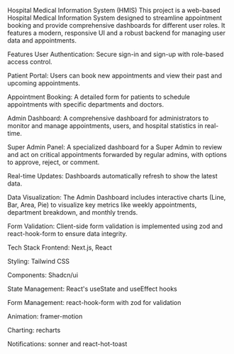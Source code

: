 Hospital Medical Information System (HMIS)
This project is a web-based Hospital Medical Information System designed to streamline appointment booking and provide comprehensive dashboards for different user roles. It features a modern, responsive UI and a robust backend for managing user data and appointments.

Features
User Authentication: Secure sign-in and sign-up with role-based access control.

Patient Portal: Users can book new appointments and view their past and upcoming appointments.

Appointment Booking: A detailed form for patients to schedule appointments with specific departments and doctors.

Admin Dashboard: A comprehensive dashboard for administrators to monitor and manage appointments, users, and hospital statistics in real-time.

Super Admin Panel: A specialized dashboard for a Super Admin to review and act on critical appointments forwarded by regular admins, with options to approve, reject, or comment.

Real-time Updates: Dashboards automatically refresh to show the latest data.

Data Visualization: The Admin Dashboard includes interactive charts (Line, Bar, Area, Pie) to visualize key metrics like weekly appointments, department breakdown, and monthly trends.

Form Validation: Client-side form validation is implemented using zod and react-hook-form to ensure data integrity.

Tech Stack
Frontend: Next.js, React

Styling: Tailwind CSS

Components: Shadcn/ui

State Management: React's useState and useEffect hooks

Form Management: react-hook-form with zod for validation

Animation: framer-motion

Charting: recharts

Notifications: sonner and react-hot-toast
